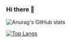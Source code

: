 ### Hi there 👋



![Anurag's GitHub stats](https://github-readme-stats.vercel.app/api?username=josaugusto&show_icons=true&theme=cobalt)

[![Top Langs](https://github-readme-stats.vercel.app/api/top-langs/?username=josaugusto&layout=compact)](https://github.com/anuraghazra/github-readme-stats)
